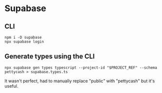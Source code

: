 # Supabase

## CLI

    npm i -D supabase
    npx supabase login

## Generate types using the CLI

    npx supabase gen types typescript --project-id "$PROJECT_REF" --schema pettycash > supabase.types.ts

It wasn't perfect, had to manually replace "public" with "pettycash" but it's useful.